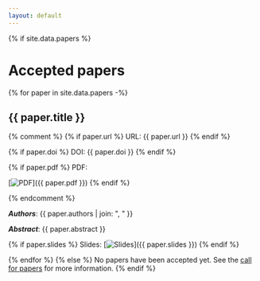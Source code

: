 ```yaml
---
layout: default
---
```


{% if site.data.papers %}
# Accepted papers

{% for paper in site.data.papers -%}
## {{ paper.title }}

{% comment %}
{% if paper.url %}
URL: {{ paper.url }}
{% endif %}

{% if paper.doi %}
DOI: {{ paper.doi }}
{% endif %}

{% if paper.pdf %}
PDF:

[![PDF](/assets/pdf.png)]({{ paper.pdf }})
{% endif %}


{% endcomment %}

**_Authors_**: {{ paper.authors | join: ", " }}

**_Abstract_**: {{ paper.abstract }}

{% if paper.slides %}
Slides: [![Slides](/assets/slides.png)]({{ paper.slides }})
{% endif %}

{% endfor %}
{% else %}
No papers have been accepted yet. See the [call for papers](/call-for-papers) for more information.
{% endif %}
